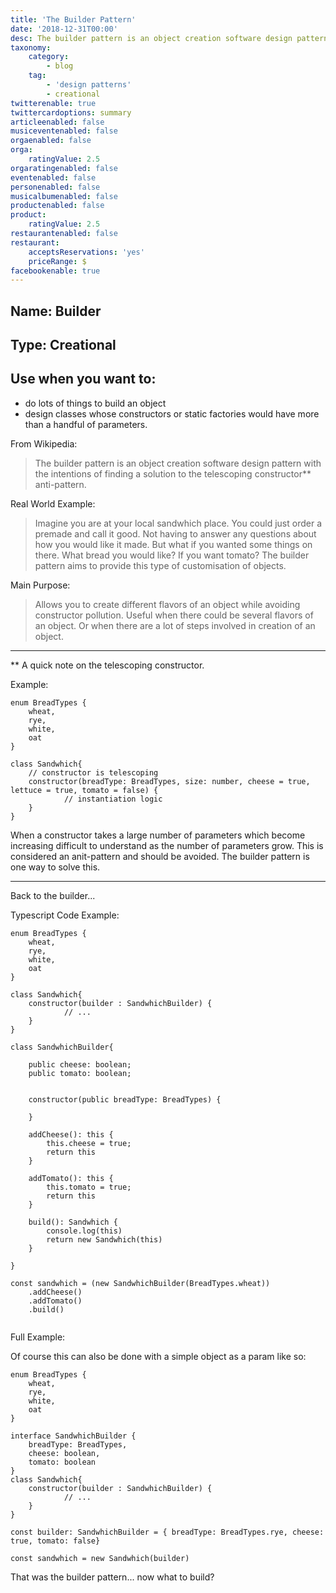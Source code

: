 ```yaml
---
title: 'The Builder Pattern'
date: '2018-12-31T00:00'
desc: The builder pattern is an object creation software design pattern with the intentions of finding a solution to the telescoping constructor** anti-pattern.
taxonomy:
    category:
        - blog
    tag:
        - 'design patterns'
        - creational
twitterenable: true
twittercardoptions: summary
articleenabled: false
musiceventenabled: false
orgaenabled: false
orga:
    ratingValue: 2.5
orgaratingenabled: false
eventenabled: false
personenabled: false
musicalbumenabled: false
productenabled: false
product:
    ratingValue: 2.5
restaurantenabled: false
restaurant:
    acceptsReservations: 'yes'
    priceRange: $
facebookenable: true
---
```


## Name: Builder

## Type: Creational

## Use when you want to:

* do lots of things to build an object
* design classes whose constructors or static factories would have more than a handful of parameters.
 
From Wikipedia:

> The builder pattern is an object creation software design pattern with the intentions of finding a solution to the telescoping constructor** anti-pattern.

Real World Example:

> Imagine you are at your local sandwhich place. You could just order a premade and call it good. Not having to answer any questions about how you would like it made.
But what if you wanted some things on there. What bread you would like? If you want tomato? The builder pattern aims to provide this type of customisation of objects.

Main Purpose:

> Allows you to create different flavors of an object while avoiding constructor pollution. Useful when there could be several flavors of an object. Or when there are a lot of steps involved in creation of an object.

<hr/>
** A quick note on the telescoping constructor. 

Example: 

```
enum BreadTypes { 
    wheat,
    rye,
    white,
    oat
}

class Sandwhich{
	// constructor is telescoping
	constructor(breadType: BreadTypes, size: number, cheese = true, lettuce = true, tomato = false) {
    		// instantiation logic
	}
}
```
When a constructor takes a large number of parameters which become increasing difficult to understand as the number of parameters grow.
This is considered an anit-pattern and should be avoided. The builder pattern is one way to solve this.


<hr/>

Back to the builder... 

Typescript Code Example:

```
enum BreadTypes { 
    wheat,
    rye,
    white,
    oat
}

class Sandwhich{
	constructor(builder : SandwhichBuilder) {
    		// ... 
	}
}

class SandwhichBuilder{

    public cheese: boolean;
    public tomato: boolean;


    constructor(public breadType: BreadTypes) { 

    }

    addCheese(): this { 
        this.cheese = true;
        return this
    }

    addTomato(): this { 
        this.tomato = true;
        return this
    }

    build(): Sandwhich { 
        console.log(this)
        return new Sandwhich(this)
    }
    
}

const sandwhich = (new SandwhichBuilder(BreadTypes.wheat))
    .addCheese()
    .addTomato()
    .build()
 
```

Full Example:

<script async src="//jsfiddle.net/harps116/e48pLck3/15/embed/js,result/"></script>

Of course this can also be done with a simple object as a param like so:

```
enum BreadTypes { 
    wheat,
    rye,
    white,
    oat
}

interface SandwhichBuilder { 
    breadType: BreadTypes,
    cheese: boolean,
    tomato: boolean
}
class Sandwhich{
	constructor(builder : SandwhichBuilder) {
    		// ... 
	}
}

const builder: SandwhichBuilder = { breadType: BreadTypes.rye, cheese: true, tomato: false}

const sandwhich = new Sandwhich(builder)

```
<script async src="//jsfiddle.net/harps116/pg0yqa1c/1/embed/js,result/"></script>

That was the builder pattern... now what to build?